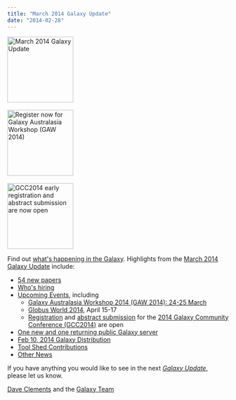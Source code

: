 ```yaml
---
title: "March 2014 Galaxy Update"
date: "2014-02-28"
---
```

<div class='right'>
<a href='/src/galaxy-updates/2014-03/index.md'><img src="/src/images/logos/GalaxyUpdate200.png" alt="March 2014 Galaxy Update" width=150 /></a>
<br /><br />
<a href='/src/galaxy-updates/2014-03/index.md#galaxy-australasia-workshop-2014-24-25-march'><img src="/src/images/logos/GAW2014-200.png" alt="Register now for Galaxy Australasia Workshop (GAW 2014)" width="150" /></a><br /><br />
<a href='/src/galaxy-updates/2014-03/index.md#gcc2014-june-30---july-2-baltimore'><img src="/src/images/logos/GCC2014LogoWide200.png" alt="GCC2014 early registration and abstract submission are now open" width="150" /></a>
</div>

Find out [what's happening in the Galaxy](/src/galaxy-updates/2014-03/index.md).  Highlights from the [March 2014 Galaxy Update](/src/galaxy-updates/2014-03/index.md) include: 

* [54 new papers](/src/galaxy-updates/2014-03/index.md#new-papers)
* [Who's hiring](/src/galaxy-updates/2014-03/index.md#whos-hiring)
* [Upcoming Events](/src/galaxy-updates/2014-03/index.md#events), including
  * [Galaxy Australasia Workshop 2014 (GAW 2014): 24-25 March](/src/galaxy-updates/2014-03/index.md#galaxy-australasia-workshop-2014-24-25-march)
  * [Globus World 2014](/src/galaxy-updates/2014-03/index.md#globus-world-2014), April 15-17
  * [Registration](/src/galaxy-updates/2014-03/index.md#registration-is-open) and [abstract submission](/src/galaxy-updates/2014-03/index.md#abstract-submission-is-open) for the [2014 Galaxy Community Conference (GCC2014)](/src/galaxy-updates/2014-03/index.md#gcc2014-june-30---july-2-baltimore) are open
* [One new and one returning public Galaxy server](/src/galaxy-updates/2014-03/index.md#new-public-servers)
* [Feb 10, 2014 Galaxy Distribution](/src/galaxy-updates/2014-03/index.md#galaxy-distributions)
* [Tool Shed Contributions](/src/galaxy-updates/2014-03/index.md#toolshed-contributions) 
* [Other News](/src/galaxy-updates/2014-03/index.md#other-news)

If you have anything you would like to see in the next *[Galaxy Update](/src/galaxy-updates/index.md)*, please let us know.

[Dave Clements](/people/dave-clements/index.md) and the [Galaxy Team](/src/galaxy-team/)
